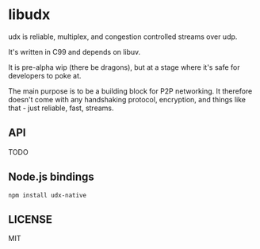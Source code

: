 # libudx

udx is reliable, multiplex, and congestion controlled streams over udp.

It's written in C99 and depends on libuv.

It is pre-alpha wip (there be dragons), but at a stage where it's safe for developers to poke at.

The main purpose is to be a building block for P2P networking.
It therefore doesn't come with any handshaking protocol, encryption, and things like that - just reliable, fast, streams.

## API

TODO

## Node.js bindings

```
npm install udx-native
```

## LICENSE

MIT
